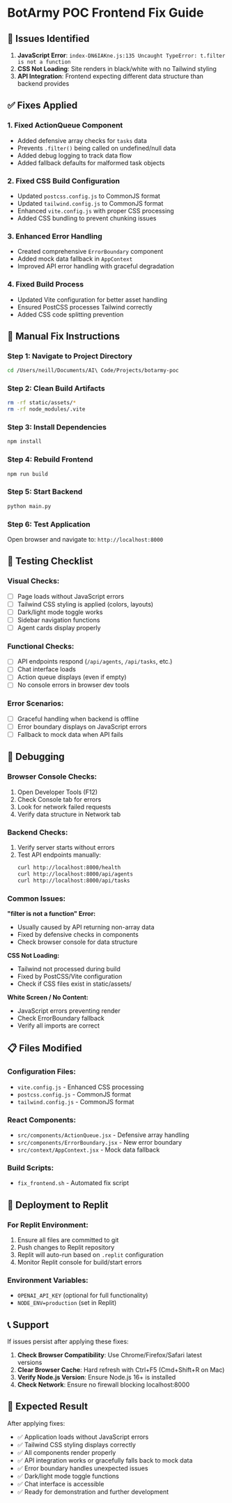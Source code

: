 # BotArmy POC Frontend Fix Guide

## 🚨 Issues Identified

1. **JavaScript Error**: `index-DN6IAKne.js:135 Uncaught TypeError: t.filter is not a function`
2. **CSS Not Loading**: Site renders in black/white with no Tailwind styling
3. **API Integration**: Frontend expecting different data structure than backend provides

## ✅ Fixes Applied

### 1. Fixed ActionQueue Component
- Added defensive array checks for `tasks` data
- Prevents `.filter()` being called on undefined/null data
- Added debug logging to track data flow
- Added fallback defaults for malformed task objects

### 2. Fixed CSS Build Configuration  
- Updated `postcss.config.js` to CommonJS format
- Updated `tailwind.config.js` to CommonJS format
- Enhanced `vite.config.js` with proper CSS processing
- Added CSS bundling to prevent chunking issues

### 3. Enhanced Error Handling
- Created comprehensive `ErrorBoundary` component
- Added mock data fallback in `AppContext`
- Improved API error handling with graceful degradation

### 4. Fixed Build Process
- Updated Vite configuration for better asset handling
- Ensured PostCSS processes Tailwind correctly
- Added CSS code splitting prevention

## 🔧 Manual Fix Instructions

### Step 1: Navigate to Project Directory
```bash
cd /Users/neill/Documents/AI\ Code/Projects/botarmy-poc
```

### Step 2: Clean Build Artifacts
```bash
rm -rf static/assets/*
rm -rf node_modules/.vite
```

### Step 3: Install Dependencies
```bash
npm install
```

### Step 4: Rebuild Frontend
```bash
npm run build
```

### Step 5: Start Backend
```bash
python main.py
```

### Step 6: Test Application
Open browser and navigate to: `http://localhost:8000`

## 🧪 Testing Checklist

### Visual Checks:
- [ ] Page loads without JavaScript errors
- [ ] Tailwind CSS styling is applied (colors, layouts)
- [ ] Dark/light mode toggle works
- [ ] Sidebar navigation functions
- [ ] Agent cards display properly

### Functional Checks:
- [ ] API endpoints respond (`/api/agents`, `/api/tasks`, etc.)
- [ ] Chat interface loads
- [ ] Action queue displays (even if empty)
- [ ] No console errors in browser dev tools

### Error Scenarios:
- [ ] Graceful handling when backend is offline
- [ ] Error boundary displays on JavaScript errors
- [ ] Fallback to mock data when API fails

## 🐛 Debugging

### Browser Console Checks:
1. Open Developer Tools (F12)
2. Check Console tab for errors
3. Look for network failed requests
4. Verify data structure in Network tab

### Backend Checks:
1. Verify server starts without errors
2. Test API endpoints manually:
   ```bash
   curl http://localhost:8000/health
   curl http://localhost:8000/api/agents
   curl http://localhost:8000/api/tasks
   ```

### Common Issues:

**"filter is not a function" Error:**
- Usually caused by API returning non-array data
- Fixed by defensive checks in components
- Check browser console for data structure

**CSS Not Loading:**
- Tailwind not processed during build
- Fixed by PostCSS/Vite configuration
- Check if CSS files exist in static/assets/

**White Screen / No Content:**
- JavaScript errors preventing render
- Check ErrorBoundary fallback
- Verify all imports are correct

## 📋 Files Modified

### Configuration Files:
- `vite.config.js` - Enhanced CSS processing
- `postcss.config.js` - CommonJS format
- `tailwind.config.js` - CommonJS format

### React Components:
- `src/components/ActionQueue.jsx` - Defensive array handling
- `src/components/ErrorBoundary.jsx` - New error boundary
- `src/context/AppContext.jsx` - Mock data fallback

### Build Scripts:
- `fix_frontend.sh` - Automated fix script

## 🚀 Deployment to Replit

### For Replit Environment:
1. Ensure all files are committed to git
2. Push changes to Replit repository  
3. Replit will auto-run based on `.replit` configuration
4. Monitor Replit console for build/start errors

### Environment Variables:
- `OPENAI_API_KEY` (optional for full functionality)
- `NODE_ENV=production` (set in Replit)

## 📞 Support

If issues persist after applying these fixes:

1. **Check Browser Compatibility**: Use Chrome/Firefox/Safari latest versions
2. **Clear Browser Cache**: Hard refresh with Ctrl+F5 (Cmd+Shift+R on Mac)
3. **Verify Node.js Version**: Ensure Node.js 16+ is installed
4. **Check Network**: Ensure no firewall blocking localhost:8000

## 🎯 Expected Result

After applying fixes:
- ✅ Application loads without JavaScript errors
- ✅ Tailwind CSS styling displays correctly
- ✅ All components render properly
- ✅ API integration works or gracefully falls back to mock data
- ✅ Error boundary handles unexpected issues
- ✅ Dark/light mode toggle functions
- ✅ Chat interface is accessible
- ✅ Ready for demonstration and further development

